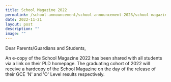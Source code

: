 ```yaml
---
title: School Magazine 2022
permalink: /school-announcement/school-announcement-2023/school-magazine-2022/
date: 2022-11-21
layout: post
description: ""
image: ""
---
```


Dear Parents/Guardians and Students,

An e-copy of the School Magazine 2022 has been shared with all students via a link on their PLD homepage. The graduating cohort of 2022 will receive a hardcopy of the School Magazine on the day of the release of their GCE 'N' and 'O' Level results respectively.